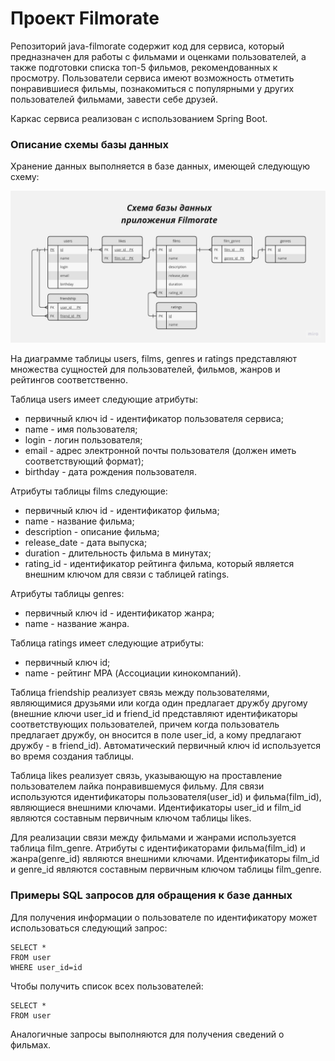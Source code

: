 # Проект Filmorate
Репозиторий java-filmorate содержит код для сервиса, который предназначен для работы с фильмами 
и оценками пользователей, а также подготовки списка топ-5 фильмов, рекомендованных к просмотру.
Пользователи сервиса имеют возможность отметить понравившиеся фильмы, познакомиться
с популярными у других пользователей фильмами, завести себе друзей.

Каркас сервиса реализован с использованием Spring Boot.

### Описание схемы базы данных
Хранение данных выполняется в базе данных, имеющей следующую схему:

![Схема базы данных приложения Filmorate.](FilmorateERDiagram.jpg)

На диаграмме таблицы users, films, genres и ratings представляют множества сущностей 
для пользователей, фильмов, жанров и рейтингов соответственно. 

Таблица users имеет следующие атрибуты:
* первичный ключ id - идентификатор пользователя сервиса;
* name - имя пользователя;
* login - логин пользователя;
* email - адрес электронной почты пользователя (должен иметь соответствующий формат);
* birthday - дата рождения пользователя.

Атрибуты таблицы films следующие:
* первичный ключ id - идентификатор фильма;
* name - название фильма;
* description - описание фильма;
* release_date - дата выпуска;
* duration - длительность фильма в минутах;
* rating_id - идентификатор рейтинга фильма, который является внешним ключом для связи 
с таблицей ratings.

Атрибуты таблицы genres:
* первичный ключ id - идентификатор жанра;
* name - название жанра.

Таблица ratings имеет следующие атрибуты:
* первичный ключ id;
* name - рейтинг MPA (Ассоциации кинокомпаний).

Таблица friendship реализует связь между пользователями, являющимися друзьями или когда один
предлагает дружбу другому (внешние ключи user_id и friend_id представляют идентификаторы 
соответствующих пользователей, причем когда пользователь предлагает дружбу, он вносится в поле
user_id, а кому предлагают дружбу - в friend_id). Автоматический первичный ключ id используется 
во время создания таблицы.

Таблица likes реализует связь, указывающую на проставление пользователем лайка понравившемуся
фильму. Для связи используются идентификаторы пользователя(user_id) и фильма(film_id), 
являющиеся внешними ключами. Идентификаторы user_id и film_id являются составным первичным ключом 
таблицы likes.

Для реализации связи между фильмами и жанрами используется таблица film_genre. Атрибуты 
с идентификаторами фильма(film_id) и жанра(genre_id) являются внешними ключами. Идентификаторы 
film_id и genre_id являются составным первичным ключом таблицы film_genre.

### Примеры SQL запросов для обращения к базе данных
Для получения информации о пользователе по идентификатору может использоваться 
следующий запрос:
```
SELECT *
FROM user
WHERE user_id=id
```

Чтобы получить список всех пользователей:
```
SELECT *
FROM user
```
Аналогичные запросы выполняются для получения сведений о фильмах.

